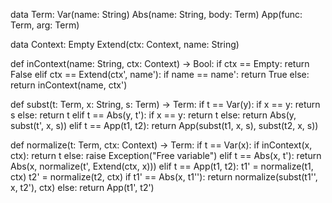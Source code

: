 data Term:
    Var(name: String)
    Abs(name: String, body: Term)
    App(func: Term, arg: Term)

data Context:
    Empty
    Extend(ctx: Context, name: String)

def inContext(name: String, ctx: Context) -> Bool:
    if ctx == Empty:
        return False
    elif ctx == Extend(ctx', name'):
        if name == name':
            return True
        else:
            return inContext(name, ctx')

def subst(t: Term, x: String, s: Term) -> Term:
    if t == Var(y):
        if x == y:
            return s
        else:
            return t
    elif t == Abs(y, t'):
        if x == y:
            return t
        else:
            return Abs(y, subst(t', x, s))
    elif t == App(t1, t2):
        return App(subst(t1, x, s), subst(t2, x, s))

def normalize(t: Term, ctx: Context) -> Term:
    if t == Var(x):
        if inContext(x, ctx):
            return t
        else:
            raise Exception("Free variable")
    elif t == Abs(x, t'):
        return Abs(x, normalize(t', Extend(ctx, x)))
    elif t == App(t1, t2):
        t1' = normalize(t1, ctx)
        t2' = normalize(t2, ctx)
        if t1' == Abs(x, t1''):
            return normalize(subst(t1'', x, t2'), ctx)
        else:
            return App(t1', t2')